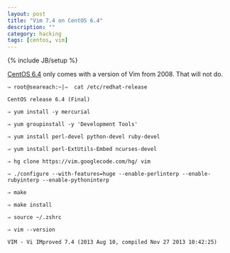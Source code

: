 ```yaml
---
layout: post
title: "Vim 7.4 on CentOS 6.4"
description: ""
category: hacking
tags: [centos, vim]
---
```

{% include JB/setup %}

[CentOS 6.4](https://www.centos.org/) only comes with a version of Vim from 2008. That will not do.

`⇒ root@seareach:~|⇒  cat /etc/redhat-release`

`CentOS release 6.4 (Final)`

`⇒ yum install -y mercurial`

`⇒ yum groupinstall -y 'Development Tools'`

`⇒ yum install perl-devel python-devel ruby-devel`

`⇒ yum install perl-ExtUtils-Embed ncurses-devel`

`⇒ hg clone https://vim.googlecode.com/hg/ vim`

`⇒ ./configure --with-features=huge --enable-perlinterp --enable-rubyinterp --enable-pythoninterp`

`⇒ make`

`⇒ make install`

`⇒ source ~/.zshrc` 

`⇒ vim --version` 

`VIM - Vi IMproved 7.4 (2013 Aug 10, compiled Nov 27 2013 10:42:25)`
